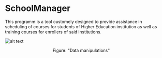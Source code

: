 # SchoolManager
This programm is a tool customely designed to provide assistance in scheduling of courses for students of Higher Education institution as well as training courses for enrollers of said institutions.


![alt text](https://i.gyazo.com/3397a421f8f0620b53472f79b487a72c.png)
<div style="text-align:center"> Figure: "Data manipulations" </div>
